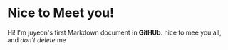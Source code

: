 Nice to Meet you!
=================
Hi! I'm juyeon's first Markdown document in **GitHUb**.
nice to mee you all, and *don't delete* me
